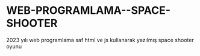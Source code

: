 # WEB-PROGRAMLAMA--SPACE-SHOOTER
2023 yılı web programlama saf html ve js kullanarak yazılmış space shooter oyunu

